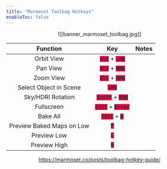 ```yaml
---
title: "Marmoset Toolbag Hotkeys"
enableToc: false
---
```

<style>
code { color: #2D2D2D; background: #F00342; }
table { margin-left: auto; margin-right: auto; }
p {text-align: center;}
</style>
![[banner_marmoset_toolbag.jpg]]


|Function|Key|Notes
|:-:|:-:|:-:
|Orbit View|**`Alt`** + **`LMB`**
|Pan View|**`Alt`** + **`MMB`**
|Zoom View|**`Alt`** + **`RMB`**
|Select Object in Scene|**`LMB`**
|Sky/HDRI Rotation|**`Shift`** + **`RMB`**
|Fullscreen|**`Ctrl`** + **`Enter`**
|Bake All|**`Ctrl`** + **`B`**
|Preview Baked Maps on Low|**`P`**
|Preview Low|**`L`**
|Preview High|**`H`**

https://marmoset.co/posts/toolbag-hotkey-guide/